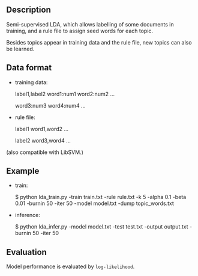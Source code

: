 
## Description

Semi-supervised LDA, which allows labelling of some documents in training, and a rule file to assign seed words for each topic.

Besides topics appear in training data and the rule file, new topics can also be learned.

## Data format

* training data:

    label1,label2 word1:num1 word2:num2 ...

    word3:num3 word4:num4 ...

* rule file:

    label1 word1,word2 ...

    label2 word3,word4 ...

(also compatible with LibSVM.)

## Example

* train:

    $ python lda\_train.py -train train.txt -rule rule.txt -k 5 -alpha 0.1 -beta 0.01 -burnin 50 -iter 50 -model model.txt -dump topic_words.txt

* inference:

    $ python lda\_infer.py -model model.txt -test test.txt -output output.txt -burnin 50 -iter 50

## Evaluation

Model performance is evaluated by `log-likelihood`.

